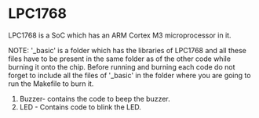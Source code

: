# LPC1768

LPC1768 is a SoC which has an ARM Cortex M3 microprocessor in it. 

NOTE:
'_basic' is a folder which has the libraries of LPC1768 and all these files have to be present in the same folder as of the other code while burning it onto the chip.
Before running and burning each code do not forget to include all the files of '_basic' in the folder where you are going to run the Makefile to burn it.


1. Buzzer- contains the code to beep the buzzer.
2. LED - Contains code to blink the LED.
